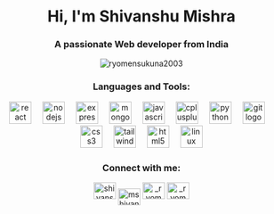 <h1 align="center">Hi, I'm Shivanshu Mishra</h1>
<h3 align="center">A passionate Web developer from India</h3>

<p align="center">
  
  <img src="https://github-readme-stats.vercel.app/api/top-langs?username=ryomensukuna2003&show_icons=true&theme=dark&locale=en&layout=compact" alt="ryomensukuna2003" />
</p>

<div align="center">
  <h3>Languages and Tools:</h3>
  
<div align="center">
  <img src="https://cdn.jsdelivr.net/gh/devicons/devicon/icons/react/react-original.svg" height="40" alt="react logo"  />
  <img width="12" />
  <img src="https://cdn.jsdelivr.net/gh/devicons/devicon/icons/nodejs/nodejs-original.svg" height="40" alt="nodejs logo"  />
  <img width="12" />
  <img src="https://cdn.jsdelivr.net/gh/devicons/devicon/icons/express/express-original.svg" height="40" alt="express logo"  />
  <img width="12" />
  <img src="https://cdn.jsdelivr.net/gh/devicons/devicon/icons/mongodb/mongodb-original.svg" height="40" alt="mongodb logo"  />
  <img width="12" />
  <img src="https://cdn.jsdelivr.net/gh/devicons/devicon/icons/javascript/javascript-original.svg" height="40" alt="javascript logo"  />
  <img width="12" />
  <img src="https://cdn.jsdelivr.net/gh/devicons/devicon/icons/cplusplus/cplusplus-original.svg" height="40" alt="cplusplus logo"  />
  <img width="12" />
  <img src="https://cdn.jsdelivr.net/gh/devicons/devicon/icons/python/python-original.svg" height="40" alt="python logo"  />
  <img width="12" />
  <img src="https://cdn.jsdelivr.net/gh/devicons/devicon/icons/git/git-original.svg" height="40" alt="git logo"  />
  <img width="12" />
  <img src="https://cdn.jsdelivr.net/gh/devicons/devicon/icons/css3/css3-original.svg" height="40" alt="css3 logo"  />
  <img width="12" />
  <img src="https://cdn.jsdelivr.net/gh/devicons/devicon/icons/tailwindcss/tailwindcss-original-wordmark.svg" height="40" alt="tailwindcss logo"  />
  <img width="12" />
  <img src="https://cdn.jsdelivr.net/gh/devicons/devicon/icons/html5/html5-original.svg" height="40" alt="html5 logo"  />
  <img width="12" />
  <img src="https://cdn.jsdelivr.net/gh/devicons/devicon/icons/linux/linux-original.svg" height="40" alt="linux logo"  />
</div>

###
</div>

<div align="center">
  <h3>Connect with me:</h3>
  <p>
    <a href="https://linkedin.com/in/shivanshu-" target="blank"><img src="https://raw.githubusercontent.com/rahuldkjain/github-profile-readme-generator/master/src/images/icons/Social/linked-in-alt.svg" alt="shivanshu-" height="30" width="40" /></a>
<a href="https://www.codechef.com/users/mshivanshu1264" target="blank"><img align="center" src="https://cdn.jsdelivr.net/npm/simple-icons@3.1.0/icons/codechef.svg" alt="mshivanshu1264" height="30" width="40" /></a>
    <a href="https://www.hackerrank.com/_ryomen_sukuna" target="blank"><img src="https://raw.githubusercontent.com/rahuldkjain/github-profile-readme-generator/master/src/images/icons/Social/hackerrank.svg" alt="_ryomen_sukuna" height="30" width="40" /></a>
    <a href="https://codeforces.com/profile/_ryomen_sukuna" target="blank"><img src="https://raw.githubusercontent.com/rahuldkjain/github-profile-readme-generator/master/src/images/icons/Social/codeforces.svg" alt="_ryomen_sukuna" height="30" width="40" /></a>
  </p>
</div>

